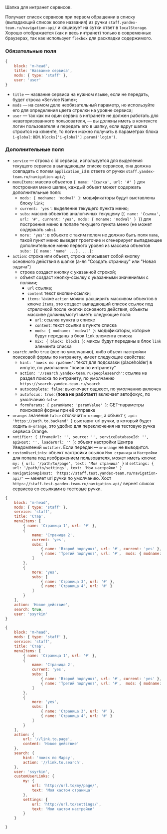 Шапка для интранет сервисов.

Получает список сервисов при первом обращении в списку (выпадающий список возле названия) из ручки `staff.yandex-team.ru/navigation-api/` и кэширует на сутки ответ в `localStorage`.
Хорошо отображается (как и весь интранет) только в современных браузерах, так как использует `flexbox` для раскладки содержимого.

### Обязательные поля

```js
{
    block: 'm-head',
    title: 'Название сервиса',
    mods: { type: 'staff' },
    user: 'user'
}
```

  * `title` — название сервиса на нужном языке, если не передать, будет строка «Service Name»;
  * `mods` — на самом деле необязательный параметр, но используйте его для определения цвета стрелки на уровне сервиса;
  * `user` — так как ни один сервис в интранете не должен работать для неавторизованного пользователя, — вы должны иметь в контексте логин пользователя и передать его в шапку, если вдруг шапка строится на клиенте, то логин можно получить в параметрах блока `i-global`: `BEM.blocks['i-global'].param('login')`.


### Дополнительные поля
  * `service` — строка с id сервиса, используется для выделения текущего сервиса в выпадающем списке сервисов, она должна совпадать c полем `application_id` в ответе от ручки `staff.yandex-team.ru/navigation-api/`;
  * `menuItems`: массив объектов `{ name: 'Ссылка', url: '#' }` для построения меню шапки, каждый объект может содержать дополнительные поля:
    * `mods: { modname: 'modval' }`: модификаторы будут выставлены блоку `link`;
    * `current: 'yes'`: выделение текущего пункта меню;
    * `subs`: массив объектов аналогичных текущему (`{ name: 'Ссылка', url: '#', current: 'yes', mods: { moname: 'modval' } }`) для построения меню в попапе текущего пункта меню (не может содержать `subs`).
    * `more: 'yes'`: в объекте с таким полем не должно быть поля `name`, такой пункт меню выведет троеточие и сгенерирует выпадающее дополнительное меню первого уровня из массива объектов `subs: [{ name: 'name' ...}, ...]`;
  * `action`: строка или объект, строка описывает собой кнопку основного действия в шапке (а-ля "Создать страницу" или "Новая задача")
    * строка создаст кнопку с указанной строкой;
    * объект создаст кнопку-ссылку с указанными значениями с полями;
        * `url` ссылка;
        * `content` текст кнопки-ссылки;
        * `items`: также `action` можно расширить массивом объектов в ключе `items`, это создаст выпадающий список ссылок под стрелочкой после кнопки основного действия, объекты массиве должны/могут иметь следующие поля:
            * `url`: ссылка пункта в списке
            * `content`: текст ссылки в пункте списка
            * `mods: { modname: 'modval' }`: модификаторы, которые будут переданы в блок `link` элемента списка
            * `mix: { block: block1 }`: миксы будут переданы в блок `link` элемента списка
  * `search`: либо `true` (все по умолчанию), либо объект настройки поисковой формы по интранету, имеет следующие свойства:
    * `hint: 'поиск по граблям'`: текст для подсказки (placeholder) в инпуте, по умолчанию "поиск по интранету"
    * `action: '//search.yandex-team.ru/peoplesearch'`: ссылка на раздел поиска по интранету, по умолчанию `https://search.yandex-team.ru/search`
    * `autocomplete: false`: выключает саджест, по умолчанию включен
    * `autofocus: true`: (**пока не работает**) включает автофокус, по умолчанию `false`
    * `formParams: { paramName: 'paramValue' }`: GET-параметры поисковой формы при её отправке
  * `orange`: значение `false` отключит `m-orange`, а объект `{ api: 'https://path.to.backend' }` выставит url ручки, в который будет ходить `m-orange`, это удобно для переключения на тестовую ручка сервиса Orange.
  * `notifier: { iframeUrl: '', source: '', serviceDatabaseId: '', apiHost: '', loaderUrl: '' }`: объект настройки
    Центра Уведомлений `notifier`. Если передан — `m-orange` не выводится.
  * `customUserLinks`: объект настройки ссылок `Моя страница` и `Настройки` для попапа под изображением пользователя, может иметь ключи: `my: { url: '/path/to/page', text: 'Моя страница' }` и `settings: { url: '/path/to/settings', text: 'Мои настройки' }`
  * `navigationApiHost: 'https://staff.test.yandex-team.ru/navigation-api/'` — меняет url ручки по умолчанию. Хост `https://staff.test.yandex-team.ru/navigation-api/` вернет список сервисов со ссылками в тестовые ручки.


```js
{
    block: 'm-head',
    mods: { type: 'staff' },
    service: 'staff',
    title: 'Стаф',
    menuItems: [
        { name: 'Страница 1', url: '#' },
        {
            name: 'Страница 2',
            current: 'yes',
            subs: [
                { name: 'Второй подпункт', url: '#', current: 'yes' },
                { name: 'Третий подпункт', url: '#',  mods: { modname: 'modval' } }
            ]
        },
        {
            more: 'yes',
            subs: [
                { name: 'Страница 3', url: '#' },
                { name: 'Страница 4', url: '#' }
            ]
        }
    ],
    action: 'Новое действие',
    search: true,
    user: 'ssyrkin'
}
```

```js
{
    block: 'm-head',
    mods: { type: 'staff' },
    service: 'staff',
    title: 'Стаф',
    menuItems: [
        { name: 'Страница 1', url: '#' },
        {
            name: 'Страница 2',
            current: 'yes',
            subs: [
                { name: 'Второй подпункт', url: '#', current: 'yes' },
                { name: 'Третий подпункт', url: '#',  mods: { modname: 'modval' } }
            ]
        },
        {
            more: 'yes',
            subs: [
                { name: 'Страница 3', url: '#' },
                { name: 'Страница 4', url: '#' }
            ]
        }
    ],
    action: {
        url: '//link.to.page',
        content: 'Новое действие'
    },
    search: {
        hint: 'поиск по Марсу',
        action: '//link.to.search',
    },
    user: 'ssyrkin',
    customUserLinks: {
        my: {
            url: 'http://url.to/my/page/',
            text: 'Моя кастом страница'
        },
        settings: {
            url: 'http://url.to/settings/',
            text: 'Мои кастом настройки'
        }
    }

}
```
